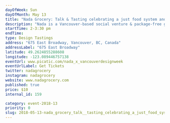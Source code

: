 ```yaml
---
dayOfWeek: Sun
dayOfMonth: May 13
title: "Nada Grocery: Talk & Tasting celebrating a just food system and unpackaged future "
description: "Nada is a Vancouver-based social venture & package-free grocer on a mission to cultivate a better world by inspiring people to change the way they shop for groceries. As a radically different grocery experience, Nada has designed its business to reduce waste at all levels of its supply chain, contribute to a circular economy and food system, and curate a customer experience that makes package-free shopping as convenient as possible.<br> <br> Nada is finishing construction of its new Mount Pleasant retail location, and is hosting its first public event in partnership with Vancouver Design Week!<br> <br> Curious to learn how it all works? Join us for series of talks from Nada’s founder, its design partners, and its head chef to learn about the intersection of design and impact. Guests will enjoy a snack   platter with their ticket. "
startTime: 2-3:30 pm
endTime: 
type: Design Tastings
address: "675 East Broadway, Vancouver, BC, Canada"
addressLabel: "675 East Broadway"
latitude: 49.2624855288608
longitude: -123.089446757138
eventUrl: www.picatic.com/nada_x_vancouverdesignweek
eventUrlLabel: Get Tickets
twitter: nadagrocery
instagram: nadagrocery
website: www.nadagrocery.com
published: true
price: $10
internal_id: 159

category: event-2018-13
priority: 0
slug: 2018-05-13-nada_grocery_talk__tasting_celebrating_a_just_food_system_and_unpackaged_future_
---
```

